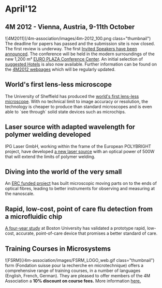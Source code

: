 # April'12

<!--break-->
## 4M 2012 - Vienna, Austria, 9-11th October


![4M2011](/4m-association/images/4m-2012_100.png class="thumbnail")
The deadline for papers has passed and the submission site is now closed. The first review is underway. The first [Invited Speakers have been announced](/content/Invited-Speakers-4M2012). The conference will be held in the modern surroundings of the new 1,200 m² [EURO PLAZA Conference Center](http://www.europlaza.at/jart/prj3/euro_pl/website.jart?rel=en&content-id=1155914559700&reserve-mode=active). An initial selection of [suggested Hotels](http://www.4m-association.org/content/Hotels-Accommodation) is also now available. Further information can be found on the [4M2012 webpages](/conference/2012) which will be regularly updated. 
  
## World's first lens-less microscope

The University of Sheffield has produced the [world's first lens-less microscope](/content/Virtual-microscope-lens-delivers-real-revolution-imaging). With no technical limit to image accuracy or resolution, the technology is cheaper to produce than standard microscopes and is even able to `see through´ solid state devices such as microchips.  
  
## Laser source with adapted wavelength for polymer welding developed

IPG Laser GmbH, working within the frame of the European POLYBRIGHT project, have developed [a new laser source](/content/New-laser-source-adapted-polymer-welding-developed-POLYBRIGHT-project) with an optical power of 500W that will extend the
limits of polymer welding.

  
## Diving into the world of the very small

An [ERC funded project](http://www.4m-association.org/content/Diving-world-very-small) has built microscopic moving parts on to the ends of optical fibres, leading to better instruments for observing and measuring at the nanoscale.  
  
## Rapid, low-cost, point of care flu detection from a microfluidic chip

[A four-year study](http://www.4m-association.org/content/Rapid-low-cost-point-care-flu-detection-microfluidic-chip) at Boston University has validated a prototype rapid, low-cost, accurate, point-of-care device that promises a better standard of care.
  
## Training Courses in Microsystems

![FSRM](/4m-association/images/FSRM_LOGO_web.gif class="thumbnail")
fsrm (Fondation suisse pour la recherche en microtechnique) offers a comprehensive range of training courses, in a number of languages (English, French, German). They are pleased to offer members of the 4M Association a <b>10% discount on course fees.</b> More information [here.](/content/fsrm-training-courses)
